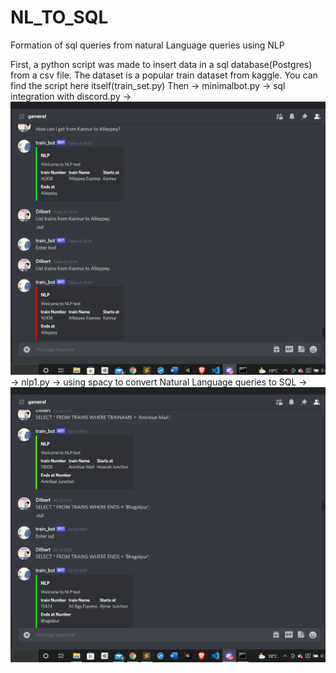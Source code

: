 # NL_TO_SQL
Formation of sql queries from natural Language queries using NLP

First, a python script was made to insert data in a sql database(Postgres) from a csv file. The dataset is a popular train dataset from kaggle. You can find the script here itself(train_set.py)
Then -> minimalbot.py -> sql integration with discord.py -> ![SQL integration with discord](https://github.com/Dil8ert/NL_TO_SQL/blob/main/2022-01-01%20(3).png)
     -> nlp1.py -> using spacy to convert Natural Language queries to SQL -> ![NLP](https://github.com/Dil8ert/NL_TO_SQL/blob/main/2022-01-01%20(2).png)
